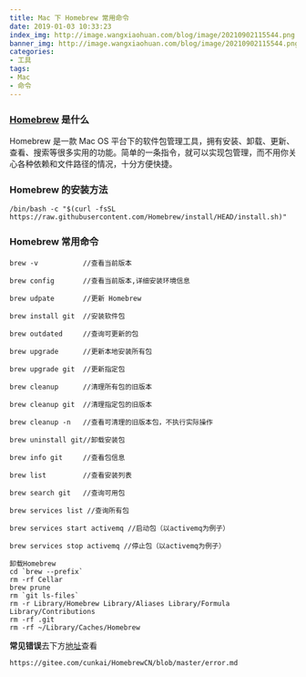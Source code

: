 ```yaml
---
title: Mac 下 Homebrew 常用命令
date: 2019-01-03 10:33:23
index_img: http://image.wangxiaohuan.com/blog/image/20210902115544.png
banner_img: http://image.wangxiaohuan.com/blog/image/20210902115544.png
categories:
- 工具
tags:
- Mac
- 命令
---
```


###  [Homebrew](https://brew.sh/index_zh-cn.html) 是什么

Homebrew 是一款 Mac OS 平台下的软件包管理工具，拥有安装、卸载、更新、查看、搜索等很多实用的功能。简单的一条指令，就可以实现包管理，而不用你关心各种依赖和文件路径的情况，十分方便快捷。



### Homebrew 的安装方法

`/bin/bash -c "$(curl -fsSL https://raw.githubusercontent.com/Homebrew/install/HEAD/install.sh)"`



### Homebrew 常用命令



```
brew -v           //查看当前版本

brew config       //查看当前版本,详细安装环境信息

brew udpate       //更新 Homebrew

brew install git  //安装软件包

brew outdated     //查询可更新的包

brew upgrade      //更新本地安装所有包

brew upgrade git  //更新指定包

brew cleanup      //清理所有包的旧版本

brew cleanup git  //清理指定包的旧版本

brew cleanup -n   //查看可清理的旧版本包，不执行实际操作

brew uninstall git//卸载安装包

brew info git     //查看包信息

brew list         //查看安装列表

brew search git   //查询可用包

brew services list //查询所有包

brew services start activemq //启动包（以activemq为例子）

brew services stop activemq //停止包（以activemq为例子）

卸载Homebrew
cd `brew --prefix`
rm -rf Cellar
brew prune
rm `git ls-files`
rm -r Library/Homebrew Library/Aliases Library/Formula Library/Contributions
rm -rf .git
rm -rf ~/Library/Caches/Homebrew
```



**常见错误**去下方[地址](https://link.zhihu.com/?target=https%3A//gitee.com/cunkai/HomebrewCN/blob/master/error.md)查看

```text
https://gitee.com/cunkai/HomebrewCN/blob/master/error.md
```
